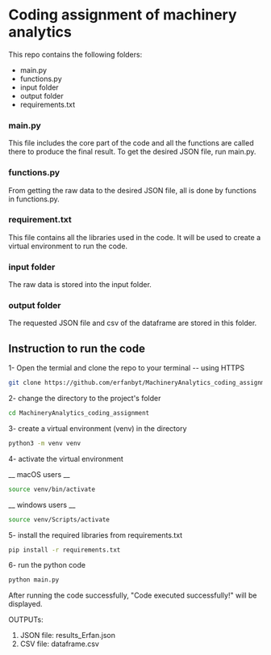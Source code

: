 # Coding assignment of machinery analytics

This repo contains the following folders:

* main.py
* functions.py
* input folder
* output folder 
* requirements.txt


### main.py
This file includes the core part of the code and all the functions are called there to produce the final result. To get the desired JSON file, run main.py.


### functions.py
From getting the raw data to the desired JSON file, all is done by functions in functions.py. 

### requirement.txt
This file contains all the libraries used in the code. It will be used to create a virtual environment to run the code.

### input folder
The raw data is stored into the input folder.

### output folder
The requested JSON file and csv of the dataframe are stored in this folder.

## Instruction to run the code

1- Open the termial and clone the repo to your terminal -- using HTTPS


```bash
git clone https://github.com/erfanbyt/MachineryAnalytics_coding_assignment.git
```



2- change the directory to the project's folder


```bash
cd MachineryAnalytics_coding_assignment
```

3- create a virtual environment (venv) in the directory


```bash
python3 -m venv venv
```

4- activate the virtual environment 

__ macOS users __


```bash
source venv/bin/activate
```

__ windows users __

```bash
source venv/Scripts/activate
```

5- install the required libraries from requirements.txt

```bash
pip install -r requirements.txt
```

6-  run the python code

```bash
python main.py
```

After running the code successfully, "Code executed successfully!" will be displayed.

OUTPUTs:
1. JSON file: results_Erfan.json
2. CSV file: dataframe.csv
























